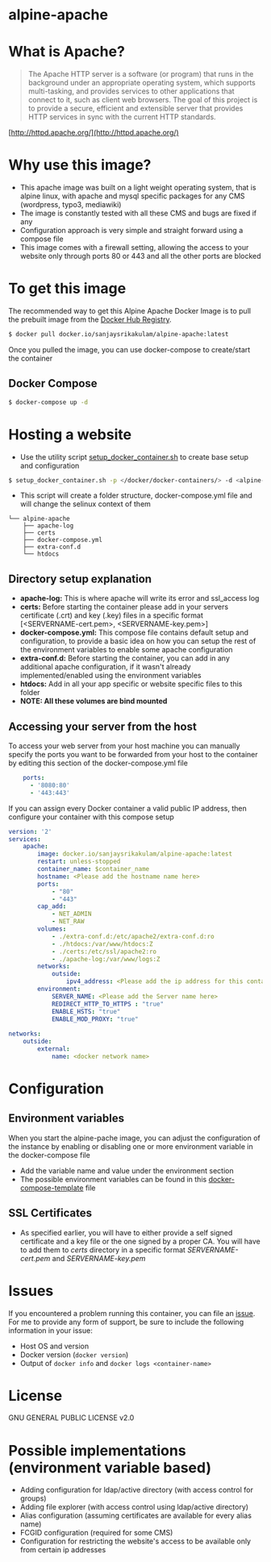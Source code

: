 # alpine-apache
# What is Apache?

> The Apache HTTP server is a software (or program) that runs in the background under an appropriate operating system, which supports multi-tasking, and provides services to other applications that connect to it, such as client web browsers. The goal of this project is to provide a secure, efficient and extensible server that provides HTTP services in sync with the current HTTP standards.

[http://httpd.apache.org/](http://httpd.apache.org/)

# Why use this image?

* This apache image was built on a light weight operating system, that is alpine linux, with apache and mysql specific packages for any CMS (wordpress, typo3, mediawiki)
* The image is constantly tested with all these CMS and bugs are fixed if any
* Configuration approach is very simple and straight forward using a compose file
* This image comes with a firewall setting, allowing the access to your website only through ports 80 or 443 and all the other ports are blocked

# To get this image

The recommended way to get this Alpine Apache Docker Image is to pull the prebuilt image from the [Docker Hub Registry](https://hub.docker.com/r/sanjaysrikakulam/alpine-apache/).

```bash
$ docker pull docker.io/sanjaysrikakulam/alpine-apache:latest
```
Once you pulled the image, you can use docker-compose to create/start the container

## Docker Compose

```bash
$ docker-compose up -d
```

# Hosting a website

- Use the utility script [setup_docker_container.sh](https://github.com/sanjaysrikakulam/alpine-apache/blob/master/apache/setup_docker_container.sh) to create base setup and configuration

```bash
$ setup_docker_container.sh -p </docker/docker-containers/> -d <alpine-apache> -c <alpine-apache>
```

- This script will create a folder structure, docker-compose.yml file and will change the selinux context of them
```
└── alpine-apache
    ├── apache-log
    ├── certs
    ├── docker-compose.yml
    ├── extra-conf.d
    └── htdocs
```
## Directory setup explanation

- **apache-log:** This is where apache will write its error and ssl_access log
- **certs:** Before starting the container please add in your servers certificate (.crt) and key (.key) files in a specific format [<SERVERNAME-cert.pem>, <SERVERNAME-key.pem>]
- **docker-compose.yml:** This compose file contains default setup and configuration, to provide a basic idea on how you can setup the rest of the environment variables to enable some apache configuration
- **extra-conf.d:** Before starting the container, you can add in any additional apache configuration, if it wasn't already implemented/enabled using the environment variables
- **htdocs:** Add in all your app specific or website specific files to this folder
- **NOTE: All these volumes are bind mounted**

## Accessing your server from the host

To access your web server from your host machine you can manually specify the ports you want to be forwarded from your host to the container by editing this section of the docker-compose.yml file

```yaml
    ports:
      - '8080:80'
      - '443:443'
```

If you can assign every Docker container a valid public IP address, then configure your container with this compose setup

```yaml
version: '2'
services:
    apache:
        image: docker.io/sanjaysrikakulam/alpine-apache:latest
        restart: unless-stopped
        container_name: $container_name
        hostname: <Please add the hostname name here>
        ports:
            - "80"
            - "443"
        cap_add:
            - NET_ADMIN
            - NET_RAW
        volumes:
            - ./extra-conf.d:/etc/apache2/extra-conf.d:ro
            - ./htdocs:/var/www/htdocs:Z
            - ./certs:/etc/ssl/apache2:ro
            - ./apache-log:/var/www/logs:Z
        networks:
            outside:
                ipv4_address: <Please add the ip address for this container here>
        environment:
            SERVER_NAME: <Please add the Server name here>
            REDIRECT_HTTP_TO_HTTPS : "true"
            ENABLE_HSTS: "true"
            ENABLE_MOD_PROXY: "true"
	    
networks:
    outside:
        external:
            name: <docker network name>
```

# Configuration

## Environment variables

When you start the alpine-pache image, you can adjust the configuration of the instance by enabling or disabling one or more environment variable in the docker-compose file

* Add the variable name and value under the environment section
* The possible environment variables can be found in this [docker-compose-template](https://github.com/sanjaysrikakulam/alpine-apache/blob/master/apache/docker-compose-template/docker-compose.yml) file

## SSL Certificates

* As specified earlier, you will have to either provide a self signed certificate and a key file or the one signed by a proper CA. You will have to add them to *certs* directory in a specific format *SERVERNAME-cert.pem* and *SERVERNAME-key.pem*

# Issues

If you encountered a problem running this container, you can file an [issue](https://github.com/sanjaysrikakulam/alpine-apache/issues). For me to provide any form of support, be sure to include the following information in your issue:

- Host OS and version
- Docker version (`docker version`)
- Output of `docker info` and `docker logs <container-name>`

# License

GNU GENERAL PUBLIC LICENSE v2.0

# Possible implementations (environment variable based)

- Adding configuration for ldap/active directory (with access control for groups)
- Adding file explorer (with access control using ldap/active directory)
- Alias configuration (assuming certificates are available for every alias name)
- FCGID configuration (required for some CMS)
- Configuration for restricting the website's access to be available only from certain ip addresses

